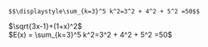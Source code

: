 ``` 
$$\displaystyle\sum_{k=3}^5 k^2=3^2 + 4^2 + 5^2 =50$$
```
$\sqrt{3x-1}+(1+x)^2$ <br>
$E(x) = \sum_{k=3}^5 k^2=3^2 + 4^2 + 5^2 =50$
